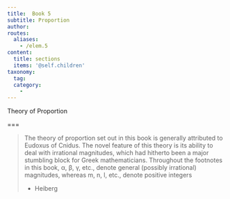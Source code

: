 ```yaml
---
title:  Book 5
subtitle: Proportion
author:
routes:
  aliases:
    - /elem.5
content:
  title: sections
  items: '@self.children'
taxonomy:
  tag:
  category:
    - 
---
```


Theory of Proportion

===

> The theory of proportion set out in this book is generally attributed to Eudoxus of Cnidus. The novel feature of this theory is its ability to deal with irrational magnitudes, which had hitherto been a major stumbling block for Greek mathematicians. Throughout the footnotes in this book, α, β, γ, etc., denote general (possibly irrational) magnitudes, whereas m, n, l, etc., denote positive integers
> - Heiberg
